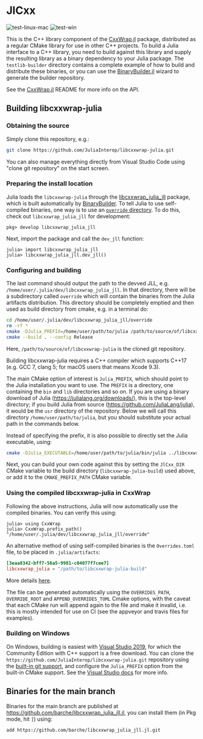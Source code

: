 # JlCxx

![test-linux-mac](https://github.com/JuliaInterop/libcxxwrap-julia/workflows/test-linux-mac/badge.svg) ![test-win](https://github.com/JuliaInterop/libcxxwrap-julia/workflows/test-win/badge.svg)

This is the C++ library component of the [CxxWrap.jl](https://github.com/JuliaInterop/CxxWrap.jl) package, distributed as a regular CMake library
for use in other C++ projects. To build a Julia interface to a C++ library, you need to build against this library and supply the resulting library as a binary dependency to your Julia package. The `testlib-builder` directory contains a complete example of how to build and distribute these binaries, or you can use the [BinaryBuilder.jl](https://github.com/JuliaPackaging/BinaryBuilder.jl) wizard to generate the builder repository.

See the [CxxWrap.jl](https://github.com/JuliaInterop/CxxWrap.jl) README for more info on the API.

## Building libcxxwrap-julia

### Obtaining the source

Simply clone this repository, e.g.:

```bash
git clone https://github.com/JuliaInterop/libcxxwrap-julia.git
```

You can also manage everything directly from Visual Studio Code using "clone git repository" on the start screen.

### Preparing the install location

Julia loads the `libcxxwrap-julia` through the [libcxxwrap_julia_jll](https://github.com/JuliaBinaryWrappers/libcxxwrap_julia_jll.jl) package, which is built automatically by [BinaryBuilder](https://github.com/JuliaPackaging/BinaryBuilder.jl). To tell Julia to use self-compiled binaries, one way is to use an [`override` directory](https://docs.binarybuilder.org/stable/jll/#dev'ed-JLL-packages). To do this, check out `libcxxwrap_julia_jll` for development:

```julia-repl
pkg> develop libcxxwrap_julia_jll
```

Next, import the package and call the `dev_jll` function:

```julia-repl
julia> import libcxxwrap_julia_jll
julia> libcxxwrap_julia_jll.dev_jll()
```

### Configuring and building

The last command should output the path to the devved JLL, e.g. `/home/user/.julia/dev/libcxxwrap_julia_jll`. In that directory, there will be a subdirectory called `override` which will contain the binaries from the Julia artifacts distribution. This directory should be completely emptied and then used as build directory from cmake, e.g. in a terminal do:

```bash
cd /home/user/.julia/dev/libcxxwrap_julia_jll/override
rm -rf *
cmake -DJulia_PREFIX=/home/user/path/to/julia /path/to/source/of/libcxxwrap-julia
cmake --build . --config Release
```

Here, `/path/to/source/of/libcxxwrap-julia` is the cloned git repository.

Building libcxxwrap-julia requires a C++ compiler which supports C++17
(e.g. GCC 7, clang 5; for macOS users that means Xcode 9.3).

The main CMake option of interest is `Julia_PREFIX`, which should point to the Julia installation you want to use. The `PREFIX` is a directory, one containing the `bin` and `lib` directories and so on. If you are using a binary download of Julia (https://julialang.org/downloads/), this is the top-level directory; if you build Julia from source (https://github.com/JuliaLang/julia), it would be the `usr` directory of the repository. Below we will call this directory `/home/user/path/to/julia`, but you should substitute your actual path in the commands below.

Instead of specifying the prefix, it is also possible to directly set the Julia executable, using:

```bash
cmake -DJulia_EXECUTABLE=/home/user/path/to/julia/bin/julia ../libcxxwrap-julia
```

Next, you can build your own code against this by setting the `JlCxx_DIR` CMake variable to the build directory (`libcxxwrap-julia-build`) used above, or add it to the `CMAKE_PREFIX_PATH` CMake variable.

### Using the compiled libcxxwrap-julia in CxxWrap

Following the above instructions, Julia will now automatically use the compiled binaries. You can verify this using:

```julia-repl
julia> using CxxWrap
julia> CxxWrap.prefix_path()
"/home/user/.julia/dev/libcxxwrap_julia_jll/override"
```

An alternative method of using self-compiled binaries is the `Overrides.toml` file, to be placed in `.julia/artifacts`:

```toml
[3eaa8342-bff7-56a5-9981-c04077f7cee7]
libcxxwrap_julia = "/path/to/libcxxwrap-julia-build"
```

More details [here](https://docs.binarybuilder.org/stable/jll/#Non-dev'ed-JLL-packages).

The file can be generated automatically using the `OVERRIDES_PATH`, `OVERRIDE_ROOT` and `APPEND_OVERRIDES_TOML` Cmake options, with the caveat that each CMake run will append again to the file and make it invalid, i.e. this is mostly intended for use on CI (see the appveyor and travis files for examples).

### Building on Windows

On Windows, building is easiest with [Visual Studio 2019](https://visualstudio.microsoft.com/vs/), for which the Community Edition with C++ support is a free download. You can clone the `https://github.com/JuliaInterop/libcxxwrap-julia.git` repository using the [built-in git support](https://docs.microsoft.com/en-us/visualstudio/get-started/tutorial-open-project-from-repo?view=vs-2019), and configure the `Julia_PREFIX` option from the built-in CMake support. See the [Visual Studio docs](https://docs.microsoft.com/en-us/cpp/build/customize-cmake-settings?view=vs-2019) for more info. 

## Binaries for the main branch

Binaries for the main branch are published at https://github.com/barche/libcxxwrap_julia_jll.jl, you can install them (in Pkg mode, hit `]`) using:

```
add https://github.com/barche/libcxxwrap_julia_jll.jl.git
```
